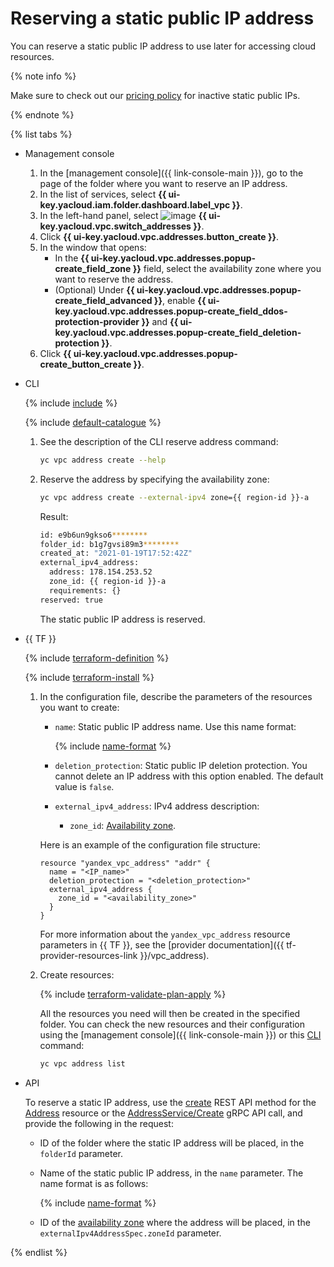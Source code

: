 # Reserving a static public IP address

You can reserve a static public IP address to use later for accessing cloud resources.

{% note info %}

Make sure to check out our [pricing policy](../pricing.md#prices-public-ip) for inactive static public IPs.

{% endnote %}

{% list tabs %}

- Management console

   1. In the [management console]({{ link-console-main }}), go to the page of the folder where you want to reserve an IP address.
   1. In the list of services, select **{{ ui-key.yacloud.iam.folder.dashboard.label_vpc }}**.
   1. In the left-hand panel, select ![image](../../_assets/vpc/ip-addresses.svg) **{{ ui-key.yacloud.vpc.switch_addresses }}**.
   1. Click **{{ ui-key.yacloud.vpc.addresses.button_create }}**.
   1. In the window that opens:
      * In the **{{ ui-key.yacloud.vpc.addresses.popup-create_field_zone }}** field, select the availability zone where you want to reserve the address.
      * (Optional) Under **{{ ui-key.yacloud.vpc.addresses.popup-create_field_advanced }}**, enable **{{ ui-key.yacloud.vpc.addresses.popup-create_field_ddos-protection-provider }}** and **{{ ui-key.yacloud.vpc.addresses.popup-create_field_deletion-protection }}**.
   1. Click **{{ ui-key.yacloud.vpc.addresses.popup-create_button_create }}**.

- CLI

   {% include [include](../../_includes/cli-install.md) %}

   {% include [default-catalogue](../../_includes/default-catalogue.md) %}

   1. See the description of the CLI reserve address command:

      ```bash
      yc vpc address create --help
      ```

   1. Reserve the address by specifying the availability zone:

      ```bash
      yc vpc address create --external-ipv4 zone={{ region-id }}-a
      ```

      Result:

      ```bash
      id: e9b6un9gkso6********
      folder_id: b1g7gvsi89m3********
      created_at: "2021-01-19T17:52:42Z"
      external_ipv4_address:
        address: 178.154.253.52
        zone_id: {{ region-id }}-a
        requirements: {}
      reserved: true
      ```

      The static public IP address is reserved.

- {{ TF }}

   {% include [terraform-definition](../../_tutorials/terraform-definition.md) %}

   {% include [terraform-install](../../_includes/terraform-install.md) %}

   1. In the configuration file, describe the parameters of the resources you want to create:

      * `name`: Static public IP address name. Use this name format:

         {% include [name-format](../../_includes/name-format.md) %}

      * `deletion_protection`: Static public IP deletion protection. You cannot delete an IP address with this option enabled. The default value is `false`.
      * `external_ipv4_address`: IPv4 address description:
         * `zone_id`: [Availability zone](../../overview/concepts/geo-scope.md).

      Here is an example of the configuration file structure:

      ```hcl
      resource "yandex_vpc_address" "addr" {
        name = "<IP_name>"
        deletion_protection = "<deletion_protection>"
        external_ipv4_address {
          zone_id = "<availability_zone>"
        }
      }
      ```

      For more information about the `yandex_vpc_address` resource parameters in {{ TF }}, see the [provider documentation]({{ tf-provider-resources-link }}/vpc_address).

   1. Create resources:

      {% include [terraform-validate-plan-apply](../../_tutorials/terraform-validate-plan-apply.md) %}

      All the resources you need will then be created in the specified folder. You can check the new resources and their configuration using the [management console]({{ link-console-main }}) or this [CLI](../../cli/quickstart.md) command:

      ```bash
      yc vpc address list
      ```

- API

   To reserve a static IP address, use the [create](../api-ref/Address/create.md) REST API method for the [Address](../api-ref/Address/index.md) resource or the [AddressService/Create](../api-ref/grpc/address_service.md#Create) gRPC API call, and provide the following in the request:

    * ID of the folder where the static IP address will be placed, in the `folderId` parameter.
    * Name of the static public IP address, in the `name` parameter. The name format is as follows:

      {% include [name-format](../../_includes/name-format.md) %}

    * ID of the [availability zone](../../overview/concepts/geo-scope.md) where the address will be placed, in the `externalIpv4AddressSpec.zoneId` parameter.

{% endlist %}

